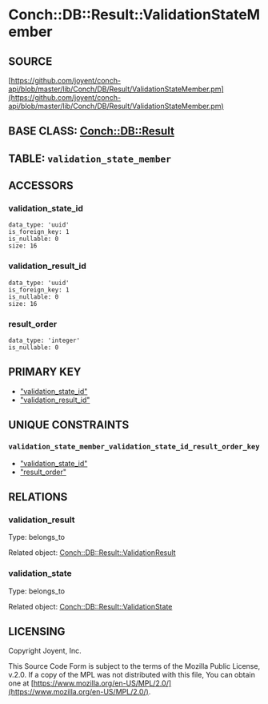 # Conch::DB::Result::ValidationStateMember

## SOURCE

[https://github.com/joyent/conch-api/blob/master/lib/Conch/DB/Result/ValidationStateMember.pm](https://github.com/joyent/conch-api/blob/master/lib/Conch/DB/Result/ValidationStateMember.pm)

## BASE CLASS: [Conch::DB::Result](../modules/Conch%3A%3ADB%3A%3AResult)

## TABLE: `validation_state_member`

## ACCESSORS

### validation\_state\_id

```
data_type: 'uuid'
is_foreign_key: 1
is_nullable: 0
size: 16
```

### validation\_result\_id

```
data_type: 'uuid'
is_foreign_key: 1
is_nullable: 0
size: 16
```

### result\_order

```
data_type: 'integer'
is_nullable: 0
```

## PRIMARY KEY

- ["validation\_state\_id"](#validation_state_id)
- ["validation\_result\_id"](#validation_result_id)

## UNIQUE CONSTRAINTS

### `validation_state_member_validation_state_id_result_order_key`

- ["validation\_state\_id"](#validation_state_id)
- ["result\_order"](#result_order)

## RELATIONS

### validation\_result

Type: belongs\_to

Related object: [Conch::DB::Result::ValidationResult](../modules/Conch%3A%3ADB%3A%3AResult%3A%3AValidationResult)

### validation\_state

Type: belongs\_to

Related object: [Conch::DB::Result::ValidationState](../modules/Conch%3A%3ADB%3A%3AResult%3A%3AValidationState)

## LICENSING

Copyright Joyent, Inc.

This Source Code Form is subject to the terms of the Mozilla Public License,
v.2.0. If a copy of the MPL was not distributed with this file, You can obtain
one at [https://www.mozilla.org/en-US/MPL/2.0/](https://www.mozilla.org/en-US/MPL/2.0/).
